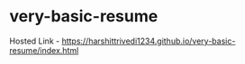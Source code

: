 # very-basic-resume
Hosted Link - https://harshittrivedi1234.github.io/very-basic-resume/index.html
